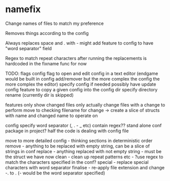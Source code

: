 # namefix
Change names of files to match my preference

Removes things according to the config

Always replaces space and . with - 
might add feature to config to have "word separator" field

Regex to match repeat characters after running the replacements is hardcoded in the fixname func for now

TODO:
flags
    config flag to open and edit config in a text editor (endgame would be built in config add/remover but the more complex the config the more complex the editor)
    specify config if needed
        possibly have update config feature to copy a given config into the config dir
    specify directory rename (currently dir is skipped)

features
    only show changed files
    only actually change files with a change to perform
    move to checking filename for change -> create a slice of structs with name and changed name to operate on

config
    specify word separator (, . - _ etc)
    contain regex??
    stand alone conf package in project? half the code is dealing with config file
    
move to more detailed config - thinking sections in deterministic order
    remove - anything to be replaced with empty string, can be a slice of strings in conf
    replace - anything replaced with not empty string - must be the struct we have now
    clean - clean up repeat patterns etc - ?use regex to match the characters specified in the conf?
    special - replace special characters with word separator
    finalise - re-apply file extension and change -. to . (- would be the word separator specified)
    
    

    
